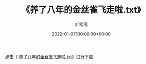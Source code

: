 ﻿---
title:  《养了八年的金丝雀飞走啦.txt》
date:   2022-01-01T00:00:00+00:00
author: 听松阁
layout: post
permalink: /养了八年的金丝雀飞走啦/
categories: 小说
tags: [小说]
---

点击《 [养了八年的金丝雀飞走啦.txt](http://img.660000.xyz/bookstukust/book/bntxt/10/养了八年的金丝雀飞走啦.txt)》进行下载